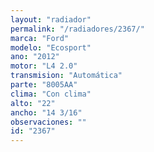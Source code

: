 ```yaml
---
layout: "radiador"
permalink: "/radiadores/2367/"
marca: "Ford"
modelo: "Ecosport"
ano: "2012"
motor: "L4 2.0"
transmision: "Automática"
parte: "8005AA"
clima: "Con clima"
alto: "22"
ancho: "14 3/16"
observaciones: ""
id: "2367"
---
```


